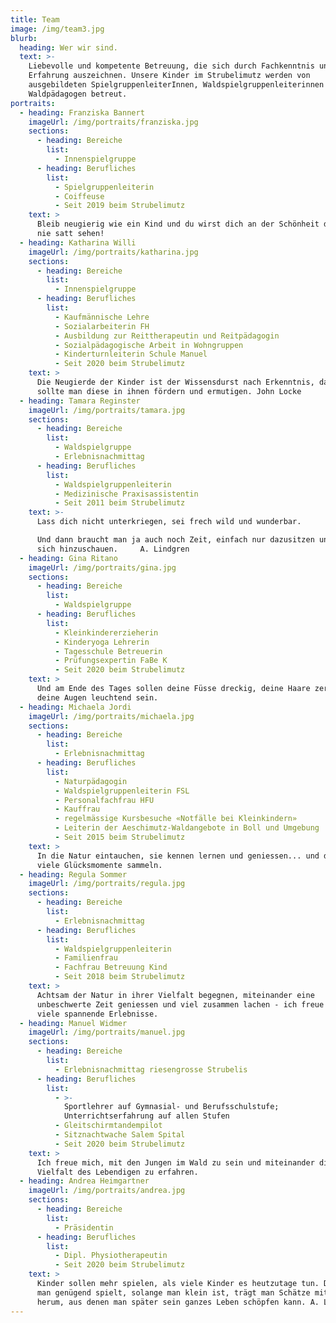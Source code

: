 ```yaml
---
title: Team
image: /img/team3.jpg
blurb:
  heading: Wer wir sind.
  text: >-
    Liebevolle und kompetente Betreuung, die sich durch Fachkenntnis und
    Erfahrung auszeichnen. Unsere Kinder im Strubelimutz werden von
    ausgebildeten SpielgruppenleiterInnen, Waldspielgruppenleiterinnen und
    Waldpädagogen betreut.
portraits:
  - heading: Franziska Bannert
    imageUrl: /img/portraits/franziska.jpg
    sections:
      - heading: Bereiche
        list:
          - Innenspielgruppe
      - heading: Berufliches
        list:
          - Spielgruppenleiterin
          - Coiffeuse
          - Seit 2019 beim Strubelimutz
    text: >
      Bleib neugierig wie ein Kind und du wirst dich an der Schönheit des Lebens
      nie satt sehen!
  - heading: Katharina Willi
    imageUrl: /img/portraits/katharina.jpg
    sections:
      - heading: Bereiche
        list:
          - Innenspielgruppe
      - heading: Berufliches
        list:
          - Kaufmännische Lehre
          - Sozialarbeiterin FH
          - Ausbildung zur Reittherapeutin und Reitpädagogin
          - Sozialpädagogische Arbeit in Wohngruppen
          - Kinderturnleiterin Schule Manuel
          - Seit 2020 beim Strubelimutz
    text: >
      Die Neugierde der Kinder ist der Wissensdurst nach Erkenntnis, darum
      sollte man diese in ihnen fördern und ermutigen. John Locke
  - heading: Tamara Reginster
    imageUrl: /img/portraits/tamara.jpg
    sections:
      - heading: Bereiche
        list:
          - Waldspielgruppe
          - Erlebnisnachmittag
      - heading: Berufliches
        list:
          - Waldspielgruppenleiterin
          - Medizinische Praxisassistentin
          - Seit 2011 beim Strubelimutz
    text: >-
      Lass dich nicht unterkriegen, sei frech wild und wunderbar. 

      Und dann braucht man ja auch noch Zeit, einfach nur dazusitzen und vor
      sich hinzuschauen.     A. Lindgren
  - heading: Gina Ritano
    imageUrl: /img/portraits/gina.jpg
    sections:
      - heading: Bereiche
        list:
          - Waldspielgruppe
      - heading: Berufliches
        list:
          - Kleinkindererzieherin
          - Kinderyoga Lehrerin
          - Tagesschule Betreuerin
          - Prüfungsexpertin FaBe K
          - Seit 2020 beim Strubelimutz
    text: >
      Und am Ende des Tages sollen deine Füsse dreckig, deine Haare zerzaust und
      deine Augen leuchtend sein.
  - heading: Michaela Jordi
    imageUrl: /img/portraits/michaela.jpg
    sections:
      - heading: Bereiche
        list:
          - Erlebnisnachmittag
      - heading: Berufliches
        list:
          - Naturpädagogin
          - Waldspielgruppenleiterin FSL
          - Personalfachfrau HFU
          - Kauffrau
          - regelmässige Kursbesuche «Notfälle bei Kleinkindern»
          - Leiterin der Aeschimutz-Waldangebote in Boll und Umgebung
          - Seit 2015 beim Strubelimutz
    text: >
      In die Natur eintauchen, sie kennen lernen und geniessen... und dabei ganz
      viele Glücksmomente sammeln.
  - heading: Regula Sommer
    imageUrl: /img/portraits/regula.jpg
    sections:
      - heading: Bereiche
        list:
          - Erlebnisnachmittag
      - heading: Berufliches
        list:
          - Waldspielgruppenleiterin
          - Familienfrau
          - Fachfrau Betreuung Kind
          - Seit 2018 beim Strubelimutz
    text: >
      Achtsam der Natur in ihrer Vielfalt begegnen, miteinander eine
      unbeschwerte Zeit geniessen und viel zusammen lachen - ich freue mich auf
      viele spannende Erlebnisse.
  - heading: Manuel Widmer
    imageUrl: /img/portraits/manuel.jpg
    sections:
      - heading: Bereiche
        list:
          - Erlebnisnachmittag riesengrosse Strubelis
      - heading: Berufliches
        list:
          - >-
            Sportlehrer auf Gymnasial- und Berufsschulstufe;
            Unterrichtserfahrung auf allen Stufen
          - Gleitschirmtandempilot
          - Sitznachtwache Salem Spital
          - Seit 2020 beim Strubelimutz
    text: >
      Ich freue mich, mit den Jungen im Wald zu sein und miteinander die
      Vielfalt des Lebendigen zu erfahren.
  - heading: Andrea Heimgartner
    imageUrl: /img/portraits/andrea.jpg
    sections:
      - heading: Bereiche
        list:
          - Präsidentin
      - heading: Berufliches
        list:
          - Dipl. Physiotherapeutin
          - Seit 2020 beim Strubelimutz
    text: >
      Kinder sollen mehr spielen, als viele Kinder es heutzutage tun. Denn wenn
      man genügend spielt, solange man klein ist, trägt man Schätze mit sich
      herum, aus denen man später sein ganzes Leben schöpfen kann. A. Lindgren
---
```


